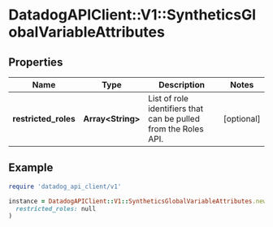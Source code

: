 # DatadogAPIClient::V1::SyntheticsGlobalVariableAttributes

## Properties

| Name | Type | Description | Notes |
| ---- | ---- | ----------- | ----- |
| **restricted_roles** | **Array&lt;String&gt;** | List of role identifiers that can be pulled from the Roles API. | [optional] |

## Example

```ruby
require 'datadog_api_client/v1'

instance = DatadogAPIClient::V1::SyntheticsGlobalVariableAttributes.new(
  restricted_roles: null
)
```

